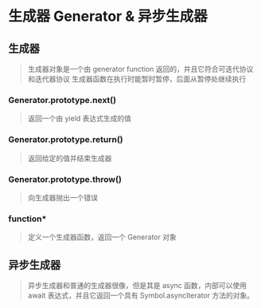 # 生成器 Generator & 异步生成器

## 生成器

> 生成器对象是一个由 generator function 返回的，并且它符合可迭代协议和迭代器协议
> 生成器函数在执行时能暂时暂停，后面从暂停处继续执行

### Generator.prototype.next()

> 返回一个由 yield 表达式生成的值

### Generator.prototype.return()

> 返回给定的值并结束生成器

### Generator.prototype.throw()

> 向生成器抛出一个错误

### function\*

> 定义一个生成器函数，返回一个 Generator 对象

## 异步生成器

> 异步生成器和普通的生成器很像，但是其是 async 函数，内部可以使用 await 表达式，并且它返回一个具有 Symbol.asyncIterator 方法的对象。
